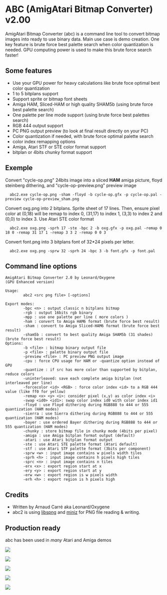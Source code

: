 # ABC (AmigAtari Bitmap Converter) v2.00

AmigAtari Bitmap Converter (abc) is a command line tool to convert bitmap images into ready to use binary data. Main use case is demo creation.
One key feature is brute force best palette search when color quantization is needed. GPU computing power is used to make this brute force search faster!

## Some features
- Use your GPU power for heavy calculations like brute foce optimal best color quantization
- 1 to 5 bitplans support
- Support sprite or bitmap font sheets
- Amiga HAM, Sliced-HAM or high quality SHAM5b (using brute force best palette search)
- One palette per line mode support (using brute force best palettes search)
- RGB 444 output support
- PC PNG output preview (to look at final result directly on your PC)
- Color quantization if needed, with brute force optimal palette search
- color index remapping options
- Amiga, Atari STF or STE color format support
- bitplan or 4bits chunky format support

## Exemple
Convert "cycle-op.png" 24bits image into a sliced **HAM** amiga picture, floyd steinberg dithering, and "cycle-op-preview.png" preview image
````
  abc2.exe cycle-op.png -sham -floyd -b cycle-op.gfx -p cycle-op.pal -preview cycle-op-preview_sham.png
````

Convert oxg.png into 2 bitplans. Sprite sheet of 17 lines. Then, ensure pixel color at (0,18) will be remap to index 0, (31,17) to index 1, (3,3) to index 2 and (0,0) to index 3. Use Atari STE color format
````
  abc2.exe oxg.png -sprh 17 -ste -bpc 2 -b oxg.gfx -p oxg.pal -remap 0 18 0 -remap 31 17 1 -remap 3 3 2 -remap 0 0 3
````

Convert font.png into 3 bitplans font of 32*24 pixels per letter.
````
  abc2.exe oxg.png -sprw 32 -sprh 24 -bpc 3 -b font.gfx -p font.pal
````


## Command line options

````
AmigAtari Bitmap Converter 2.0 by Leonard/Oxygene
(GPU Enhanced version)

Usage:
        abc2 <src png file> [-options]

Export modes:
        -bpc <n> : output classic n bitplans bitmap
        -rgb : output 16bits rgb binary
        -mpp : use one palette per line ( more colors )
        -ham : convert to Amiga HAM6 format (brute force best result)
        -sham : convert to Amiga Sliced-HAM6 format (brute force best result)
        -sham5b : convert to best quality Amiga SHAM5b (31 shades) (brute force best result)
Options:
        -b <file> : bitmap binary output file
        -p <file> : palette binary output file
        -preview <file> : PC preview PNG output image
        -cpu : force CPU usage for HAM or -quantize option instead of GPU
        -quantize : if src has more color than supported by bitplan, reduce colors
        -uninterleaved: save each complete amiga bitplan (not interleaved per line)
        -forcecolor <id> <RGB> : force color index <id> to a RGB 444 value (like ff0 for yellow)
        -remap <x> <y> <i>: consider pixel (x,y) as color index <i>
        -swap <id0> <id1>: swap color index id0 with color index id1
        -floyd : use Floyd dithering during RGB888 to 444 or 555 quantization (HAM modes)
        -sierra : use Sierra dithering during RGB888 to 444 or 555 quantization (HAM modes)
        -bayer : use ordered Bayer dithering during RGB888 to 444 or 555 quantization (HAM modes)
        -chunky : store bitmap file in chunky mode (4bits per pixel)
        -amiga : use Amiga bitplan format output (default)
        -atari : use Atari bitplan format output
        -ste : use Atari STE palette format (Atari default)
        -stf : use Atari STF palette format (3bits per component)
        -sprw <w> : input image contains w pixels width tiles
        -sprh <h> : input image contains h pixels high tiles
        -sprc <n> : input image contains n tiles
        -erx <x> : export region start at x
        -ery <y> : export region start at y
        -erw <w> : export region is w pixels width
        -erh <h> : export region is h pixels high
````

## Credits

- Written by Arnaud Carré aka Leonard/Oxygene
- abc2 is using [libspng](https://github.com/randy408/libspng) and [miniz](https://github.com/richgel999/miniz) for PNG file reading & writing. 


## Production ready

abc has been used in *many* Atari and Amiga demos

[<img src="https://content.pouet.net/files/screenshots/00094/00094129.jpg">](https://www.pouet.net/prod.php?which=94129)

[<img src="https://content.pouet.net/files/screenshots/00066/00066702.png">](https://www.pouet.net/prod.php?which=66702)

[<img src="https://content.pouet.net/files/screenshots/00085/00085276.png">](https://www.pouet.net/prod.php?which=85276)

[<img src="https://content.pouet.net/files/screenshots/00091/00091996.png">](https://www.pouet.net/prod.php?which=91996)

[<img src="https://content.pouet.net/files/screenshots/00081/00081081.jpg">](https://www.pouet.net/prod.php?which=81081)

